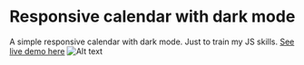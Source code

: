 # Responsive calendar with dark mode
A simple responsive calendar with dark mode. Just to train my JS skills. [See live demo here]( https://tristanbct.github.io/calendar-responsive-dark-mode/)
![Alt text](https://www.zupimages.net/up/21/37/47qa.png?raw=true "Title")
